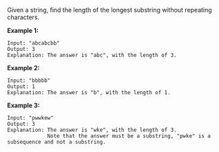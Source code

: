 Given a string, find the length of the longest substring without repeating characters.

**Example 1:**
    
    Input: "abcabcbb"
    Output: 3 
    Explanation: The answer is "abc", with the length of 3. 
    
**Example 2:**
    
    Input: "bbbbb"
    Output: 1
    Explanation: The answer is "b", with the length of 1.
    
**Example 3:**
    
    Input: "pwwkew"
    Output: 3
    Explanation: The answer is "wke", with the length of 3. 
                 Note that the answer must be a substring, "pwke" is a subsequence and not a substring.